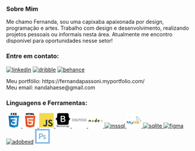 <h3>Sobre Mim</h3>
Me chamo Fernanda, sou uma capixaba apaixonada por design, programação e artes. Trabalho com design e desenvolvimento, realizando projetos pessoais ou informais nesta área. Atualmente me encontro disponível para oportunidades nesse setor!

<h3 align="left">Entre em contato:</h3>
<p align="left">
<a href="https://linkedin.com/in/aachal-pardeshi-258257225" target="blank"><img align="center" src="https://cdn.jsdelivr.net/npm/simple-icons@3.0.1/icons/linkedin.svg" alt="linkedin" height="30" width="40" /></a>
<a href="" target="blank"><img align="center" src="https://cdn.jsdelivr.net/npm/simple-icons@3.1.0/icons/dribbble.svg" alt="dribble" height="30" width="40" /></a>
<a href="" target="blank"><img align="center" src="https://cdn.jsdelivr.net/npm/simple-icons@3.1.0/icons/behance.svg" alt="behance" height="30" width="40" /></a>
</p>
Meu portfólio: https://fernandapassoni.myportfolio.com/ <br>
Meu email: nandahaese@gmail.com

<h3 align="left">Linguagens e Ferramentas:</h3>
<p align="left"> <a href="https://www.w3schools.com/css/" target="_blank"> <img src="https://raw.githubusercontent.com/devicons/devicon/master/icons/css3/css3-original-wordmark.svg" alt="css3" width="40" height="40"/> </a> <a href="https://www.w3.org/html/" target="_blank"> <img src="https://raw.githubusercontent.com/devicons/devicon/master/icons/html5/html5-original-wordmark.svg" alt="html5" width="40" height="40"/> </a> <a href="https://developer.mozilla.org/en-US/docs/Web/JavaScript" target="_blank"> <img src="https://raw.githubusercontent.com/devicons/devicon/master/icons/javascript/javascript-original.svg" alt="javascript" width="40" height="40"/> </a> <a href="https://getbootstrap.com" target="_blank"> <img src="https://raw.githubusercontent.com/devicons/devicon/master/icons/bootstrap/bootstrap-plain-wordmark.svg" alt="bootstrap" width="40" height="40"/> </a> <a href="https://expressjs.com" target="_blank"> <img src="https://raw.githubusercontent.com/devicons/devicon/master/icons/express/express-original-wordmark.svg" alt="express" width="40" height="40"/> </a> <a href="https://nodejs.org" target="_blank"> <img src="https://raw.githubusercontent.com/devicons/devicon/master/icons/nodejs/nodejs-original-wordmark.svg" alt="nodejs" width="40" height="40"/> </a> <a href="https://www.microsoft.com/en-us/sql-server" target="_blank"> <img src="https://www.svgrepo.com/show/303229/microsoft-sql-server-logo.svg" alt="mssql" width="40" height="40"/> </a> <a href="https://www.mysql.com/" target="_blank"> <img src="https://raw.githubusercontent.com/devicons/devicon/master/icons/mysql/mysql-original-wordmark.svg" alt="mysql" width="40" height="40"/> </a> <a href="https://www.sqlite.org/" target="_blank"> <img src="https://www.vectorlogo.zone/logos/sqlite/sqlite-icon.svg" alt="sqlite" width="40" height="40"/> </a> <a href="https://www.figma.com/" target="_blank" rel="noreferrer"><img src="https://www.vectorlogo.zone/logos/figma/figma-icon.svg" alt="figma" width="40" height="40"/></a> <a href="https://adobexdplatform.com/" target="_blank" rel="noreferrer"><img src="https://cdn.worldvectorlogo.com/logos/adobe-xd.svg" alt="adobexd" width="40" height="40"/></a> <a href="" target="_blank" rel="noreferrer"><img src="https://raw.githubusercontent.com/devicons/devicon/master/icons/photoshop/photoshop-line.svg" alt="photoshop" width="40" height="40"/></a></p>
